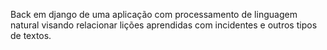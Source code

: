 Back em django de uma aplicação com processamento de linguagem natural visando relacionar lições aprendidas com incidentes e outros tipos de textos.
